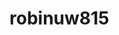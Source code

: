 # robinuw815
<div data-iframe-width="150" data-iframe-height="270" data-share-badge-id="30b59a8f-de5b-4315-b198-6864b3db6106" data-share-badge-host="https://www.credly.com"></div><script type="text/javascript" async src="//cdn.credly.com/assets/utilities/embed.js"></script>
